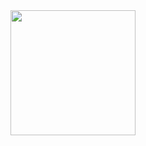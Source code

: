 <div style="display: flex; align-items: flex-start;">
  <img src="https://github-readme-stats.vercel.app/api/top-langs/?username=sokolovea&layout=compact&hide=Makefile,JavaScript,html,css" style="height: 200px; pointer-events: none;">
</div>
